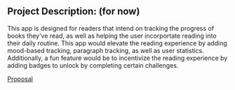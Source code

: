 ---
---
## Project Description: (for now)
This app is designed for readers that intend on tracking the progress of books they’ve read, as well as helping the user incorportate reading into their daily routine. This app would elevate the reading experience by adding mood-based tracking, paragraph tracking, as well as user statistics. Additionally, a fun feature would be to incentivize the reading experience by adding badges to unlock by completing certain challenges.

[Proposal](./proposal.md)
